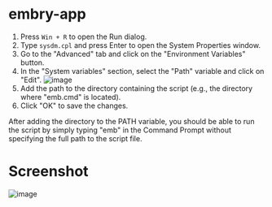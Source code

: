 # embry-app

1. Press `Win + R` to open the Run dialog.
2. Type `sysdm.cpl` and press Enter to open the System Properties window.
3. Go to the "Advanced" tab and click on the "Environment Variables" button.
4. In the "System variables" section, select the "Path" variable and click on "Edit".
   ![image](https://github.com/enoobis-org/embry-app/assets/62465404/e631b465-fc07-4edf-a6b4-5a3855901ffd)
6. Add the path to the directory containing the script (e.g., the directory where "emb.cmd" is located).
7. Click "OK" to save the changes.

After adding the directory to the PATH variable, you should be able to run the script by simply typing "emb" in the Command Prompt without specifying the full path to the script file.

# Screenshot 

![image](https://github.com/enoobis-org/embry-app/assets/62465404/347c612f-e08f-4372-92c4-c5047ca092b4)
